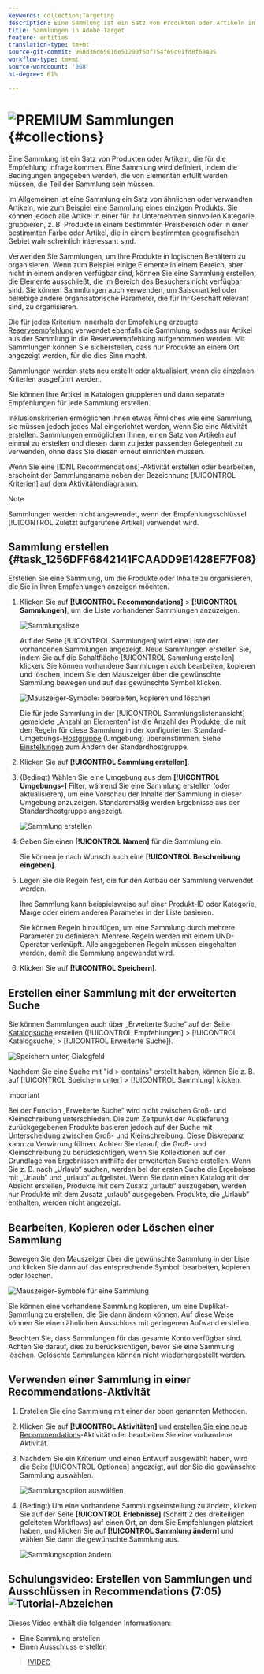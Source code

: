 ```yaml
---
keywords: collection;Targeting
description: Eine Sammlung ist ein Satz von Produkten oder Artikeln in Adobe Target, die für die Empfehlung infrage kommen.
title: Sammlungen in Adobe Target
feature: entities
translation-type: tm+mt
source-git-commit: 968d36d65016e51290f6bf754f69c91fd8f68405
workflow-type: tm+mt
source-wordcount: '868'
ht-degree: 61%

---
```



# ![PREMIUM](/help/assets/premium.png) Sammlungen {#collections}

Eine Sammlung ist ein Satz von Produkten oder Artikeln, die für die Empfehlung infrage kommen. Eine Sammlung wird definiert, indem die Bedingungen angegeben werden, die von Elementen erfüllt werden müssen, die Teil der Sammlung sein müssen.

Im Allgemeinen ist eine Sammlung ein Satz von ähnlichen oder verwandten Artikeln, wie zum Beispiel eine Sammlung eines einzigen Produkts. Sie können jedoch alle Artikel in einer für Ihr Unternehmen sinnvollen Kategorie gruppieren, z. B. Produkte in einem bestimmten Preisbereich oder in einer bestimmten Farbe oder Artikel, die in einem bestimmten geografischen Gebiet wahrscheinlich interessant sind.

Verwenden Sie Sammlungen, um Ihre Produkte in logischen Behältern zu organisieren. Wenn zum Beispiel einige Elemente in einem Bereich, aber nicht in einem anderen verfügbar sind, können Sie eine Sammlung erstellen, die Elemente ausschließt, die im Bereich des Besuchers nicht verfügbar sind. Sie können Sammlungen auch verwenden, um Saisonartikel oder beliebige andere organisatorische Parameter, die für Ihr Geschäft relevant sind, zu organisieren.

Die für jedes Kriterium innerhalb der Empfehlung erzeugte [Reserveempfehlung](/help/c-recommendations/c-algorithms/backup-recs.md) verwendet ebenfalls die Sammlung, sodass nur Artikel aus der Sammlung in die Reserveempfehlung aufgenommen werden. Mit Sammlungen können Sie sicherstellen, dass nur Produkte an einem Ort angezeigt werden, für die dies Sinn macht.

Sammlungen werden stets neu erstellt oder aktualisiert, wenn die einzelnen Kriterien ausgeführt werden.

Sie können Ihre Artikel in Katalogen gruppieren und dann separate Empfehlungen für jede Sammlung erstellen.

Inklusionskriterien ermöglichen Ihnen etwas Ähnliches wie eine Sammlung, sie müssen jedoch jedes Mal eingerichtet werden, wenn Sie eine Aktivität erstellen. Sammlungen ermöglichen Ihnen, einen Satz von Artikeln auf einmal zu erstellen und diesen dann zu jeder passenden Gelegenheit zu verwenden, ohne dass Sie diesen erneut einrichten müssen.

Wenn Sie eine [!DNL Recommendations]-Aktivität erstellen oder bearbeiten, erscheint der Sammlungsname neben der Bezeichnung [!UICONTROL Kriterien] auf dem Aktivitätendiagramm.

>[!NOTE]
>
>Sammlungen werden nicht angewendet, wenn der Empfehlungsschlüssel [!UICONTROL Zuletzt aufgerufene Artikel] verwendet wird.

## Sammlung erstellen {#task_1256DFF6842141FCAADD9E1428EF7F08}

Erstellen Sie eine Sammlung, um die Produkte oder Inhalte zu organisieren, die Sie in Ihren Empfehlungen anzeigen möchten.

1. Klicken Sie auf **[!UICONTROL Recommendations]** > **[!UICONTROL Sammlungen]**, um die Liste vorhandener Sammlungen anzuzeigen.

   ![Sammlungsliste](assets/collections_list.png)

   Auf der Seite [!UICONTROL Sammlungen] wird eine Liste der vorhandenen Sammlungen angezeigt. Neue Sammlungen erstellen Sie, indem Sie auf die Schaltfläche [!UICONTROL Sammlung erstellen] klicken. Sie können vorhandene Sammlungen auch bearbeiten, kopieren und löschen, indem Sie den Mauszeiger über die gewünschte Sammlung bewegen und auf das gewünschte Symbol klicken.

   ![Mauszeiger-Symbole: bearbeiten, kopieren und löschen](/help/c-recommendations/c-products/assets/hover-icons.png)

   Die für jede Sammlung in der [!UICONTROL Sammlungslistenansicht] gemeldete „Anzahl an Elementen“ ist die Anzahl der Produkte, die mit den Regeln für diese Sammlung in der konfigurierten Standard-Umgebungs-[Hostgruppe](/help/administrating-target/hosts.md) (Umgebung) übereinstimmen. Siehe [Einstellungen](/help/c-recommendations/plan-implement.md#concept_C1E1E2351413468692D6C21145EF0B84) zum Ändern der Standardhostgruppe.

1. Klicken Sie auf **[!UICONTROL Sammlung erstellen]**.

1. (Bedingt) Wählen Sie eine Umgebung aus dem **[!UICONTROL Umgebungs-]** Filter, während Sie eine Sammlung erstellen (oder aktualisieren), um eine Vorschau der Inhalte der Sammlung in dieser Umgebung anzuzeigen. Standardmäßig werden Ergebnisse aus der Standardhostgruppe angezeigt.

   ![Sammlung erstellen](/help/c-recommendations/c-products/assets/CreateCollection.png)

1. Geben Sie einen **[!UICONTROL Namen]** für die Sammlung ein.

   Sie können je nach Wunsch auch eine **[!UICONTROL Beschreibung eingeben]**.

1. Legen Sie die Regeln fest, die für den Aufbau der Sammlung verwendet werden.

   Ihre Sammlung kann beispielsweise auf einer Produkt-ID oder Kategorie, Marge oder einem anderen Parameter in der Liste basieren.

   Sie können Regeln hinzufügen, um eine Sammlung durch mehrere Parameter zu definieren. Mehrere Regeln werden mit einem UND-Operator verknüpft. Alle angegebenen Regeln müssen eingehalten werden, damit die Sammlung angewendet wird.

1. Klicken Sie auf **[!UICONTROL Speichern]**.

## Erstellen einer Sammlung mit der erweiterten Suche

Sie können Sammlungen auch über „Erweiterte Suche“ auf der Seite [Katalogsuche](/help/c-recommendations/c-products/catalog-search.md#save-as) erstellen ([!UICONTROL Empfehlungen] > [!UICONTROL Katalogsuche] > [!UICONTROL Erweiterte Suche]).

![Speichern unter, Dialogfeld](/help/c-recommendations/c-products/assets/save-as.png)

Nachdem Sie eine Suche mit &quot;id > contains&quot; erstellt haben, können Sie z. B. auf [!UICONTROL Speichern unter] > [!UICONTROL Sammlung] klicken.

>[!IMPORTANT]
>
>Bei der Funktion „Erweiterte Suche“ wird nicht zwischen Groß- und Kleinschreibung unterschieden. Die zum Zeitpunkt der Auslieferung zurückgegebenen Produkte basieren jedoch auf der Suche mit Unterscheidung zwischen Groß- und Kleinschreibung. Diese Diskrepanz kann zu Verwirrung führen. Achten Sie darauf, die Groß- und Kleinschreibung zu berücksichtigen, wenn Sie Kollektionen auf der Grundlage von Ergebnissen mithilfe der erweiterten Suche erstellen. Wenn Sie z. B. nach „Urlaub“ suchen, werden bei der ersten Suche die Ergebnisse mit „Urlaub“ und „urlaub“ aufgelistet. Wenn Sie dann einen Katalog mit der Absicht erstellen, Produkte mit dem Zusatz „urlaub“ auszugeben, werden nur Produkte mit dem Zusatz „urlaub“ ausgegeben. Produkte, die „Urlaub“ enthalten, werden nicht angezeigt.

## Bearbeiten, Kopieren oder Löschen einer Sammlung

Bewegen Sie den Mauszeiger über die gewünschte Sammlung in der Liste und klicken Sie dann auf das entsprechende Symbol: bearbeiten, kopieren oder löschen.

![Mauszeiger-Symbole für eine Sammlung](/help/c-recommendations/c-products/assets/hover-collections.png)

Sie können eine vorhandene Sammlung kopieren, um eine Duplikat-Sammlung zu erstellen, die Sie dann ändern können. Auf diese Weise können Sie einen ähnlichen Ausschluss mit geringerem Aufwand erstellen.

Beachten Sie, dass Sammlungen für das gesamte Konto verfügbar sind. Achten Sie darauf, dies zu berücksichtigen, bevor Sie eine Sammlung löschen. Gelöschte Sammlungen können nicht wiederhergestellt werden.

## Verwenden einer Sammlung in einer Recommendations-Aktivität

1. Erstellen Sie eine Sammlung mit einer der oben genannten Methoden.

1. Klicken Sie auf **[!UICONTROL Aktivitäten]** und [erstellen Sie eine neue Recommendations](/help/c-recommendations/t-create-recs-activity/create-recs-activity.md)-Aktivität oder bearbeiten Sie eine vorhandene Aktivität.

1. Nachdem Sie ein Kriterium und einen Entwurf ausgewählt haben, wird die Seite [!UICONTROL Optionen] angezeigt, auf der Sie die gewünschte Sammlung auswählen.

   ![Sammlungsoption auswählen](/help/c-recommendations/c-products/assets/choose-collection.png)

1. (Bedingt) Um eine vorhandene Sammlungseinstellung zu ändern, klicken Sie auf der Seite **[!UICONTROL Erlebnisse]** (Schritt 2 des dreiteiligen geleiteten Workflows) auf einen Ort, an dem Sie Empfehlungen platziert haben, und klicken Sie auf **[!UICONTROL Sammlung ändern]** und wählen Sie dann die gewünschte Sammlung aus.

   ![Sammlungsoption ändern](/help/c-recommendations/c-products/assets/change-collection.png)

## Schulungsvideo: Erstellen von Sammlungen und Ausschlüssen in Recommendations (7:05) ![Tutorial-Abzeichen](/help/assets/tutorial.png)

Dieses Video enthält die folgenden Informationen:

* Eine Sammlung erstellen
* Einen Ausschluss erstellen

>[!VIDEO](https://video.tv.adobe.com/v/27689)